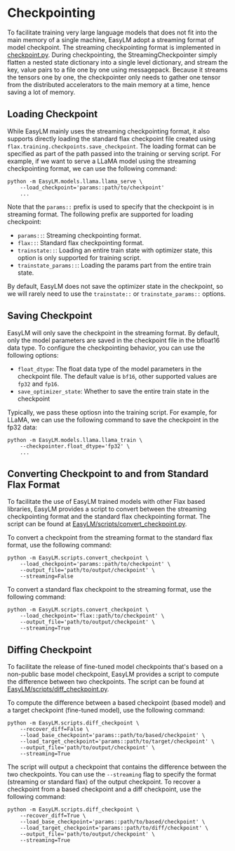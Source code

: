 # Checkpointing
To facilitate training very large language models that does not fit into the
main memory of a single machine, EasyLM adopt a streaming format of model
checkpoint. The streaming checkpointing format is implemented in
[checkpoint.py](/EasyLM/checkpoint.py). During checkpointing, the
StreamingCheckpointer simply flatten a nested state dictionary into a single
level dictionary, and stream the key, value pairs to a file one by one using
messagepack. Because it streams the tensors one by one, the checkpointer only
needs to gather one tensor from the distributed accelerators to the main memory
at a time, hence saving a lot of memory.


## Loading Checkpoint
While EasyLM mainly uses the streaming checkpointing format, it also supports
directly loading the standard flax checkpoint file created using
`flax.training.checkpoints.save_checkpoint`. The loading format can be specified
as part of the path passed into the training or serving script. For example, if
we want to serve a LLaMA model using the streaming checkpointing format, we can
use the following command:

``` shell
python -m EasyLM.models.llama.llama_serve \
    --load_checkpoint='params::path/to/checkpoint'
    ...
```

Note that the `params::` prefix is used to specify that the checkpoint is in
streaming format. The following prefix are supported for loading checkpoint:
* `params::`: Streaming checkpointing format.
* `flax::`: Standard flax checkpointing format.
* `trainstate::`: Loading an entire train state with optimizer state, this
    option is only supported for training script.
* `trainstate_params::`: Loading the params part from the entire train state.

By default, EasyLM does not save the optimizer state in the checkpoint, so
we will rarely need to use the `trainstate::` or `trainstate_params::` options.


## Saving Checkpoint
EasyLM will only save the checkpoint in the streaming format. By default, only
the model parameters are saved in the checkpoint file in the bfloat16 data type.
To configure the checkpointing behavior, you can use the following options:
* `float_dtype`: The float data type of the model parameters in the checkpoint file.
    The default value is `bf16`, other supported values are `fp32` and `fp16`.
* `save_optimizer_state`: Whether to save the entire train state in the checkpoint

Typically, we pass these optiosn into the training script. For example, for
LLaMA, we can use the following command to save the checkpoint in the fp32 data:
``` shell
python -m EasyLM.models.llama.llama_train \
    --checkpointer.float_dtype='fp32' \
    ...
```


## Converting Checkpoint to and from Standard Flax Format
To facilitate the use of EasyLM trained models with other Flax based libraries,
EasyLM provides a script to convert between the streaming checkpointing format
and the standard flax checkpointing format. The script can be found at
[EasyLM/scripts/convert_checkpoint.py](/EasyLM/scripts/convert_checkpoint.py).

To convert a checkpoint from the streaming format to the standard flax format,
use the following command:

``` shell
python -m EasyLM.scripts.convert_checkpoint \
    --load_checkpoint='params::path/to/checkpoint' \
    --output_file='path/to/output/checkpoint' \
    --streaming=False
```

To convert a standard flax checkpoint to the streaming format, use the following
command:

``` shell
python -m EasyLM.scripts.convert_checkpoint \
    --load_checkpoint='flax::path/to/checkpoint' \
    --output_file='path/to/output/checkpoint' \
    --streaming=True
```


## Diffing Checkpoint
To facilitate the release of fine-tuned model checkpoints that's based on
a non-public base model checkpoint, EasyLM provides a script to compute the
difference between two checkpoints. The script can be found at
[EasyLM/scripts/diff_checkpoint.py](/EasyLM/scripts/diff_checkpoint.py).

To compute the difference between a based checkpoint (based model) and a
target checkpoint (fine-tuned model), use the following command:

``` shell
python -m EasyLM.scripts.diff_checkpoint \
    --recover_diff=False \
    --load_base_checkpoint='params::path/to/based/checkpoint' \
    --load_target_checkpoint='params::path/to/target/checkpoint' \
    --output_file='path/to/output/checkpoint' \
    --streaming=True
```

The script will output a checkpoint that contains the difference between the
two checkpoints. You can use the `--streaming` flag to specify the format
(streaming or standard flax) of the output checkpoint. To recover a checkpoint
from a based checkpoint and a diff checkpoint, use the following command:

``` shell
python -m EasyLM.scripts.diff_checkpoint \
    --recover_diff=True \
    --load_base_checkpoint='params::path/to/based/checkpoint' \
    --load_target_checkpoint='params::path/to/diff/checkpoint' \
    --output_file='path/to/output/checkpoint' \
    --streaming=True
```

